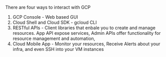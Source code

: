 There are four ways to interact with GCP

1. GCP Console - Web based GUI
2. Cloud Shell and Cloud SDK - gcloud CLI
3. RESTful APIs  - Client libraries that enbale you to create and manage resources. 
    App API expose services, 
    Admin APIs offer functionality for resource management and automation, 
4. Cloud Mobile App - Monitor your resources, Receive Alerts about your infra, and even SSH into your VM instances
